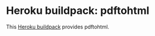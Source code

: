 Heroku buildpack: pdftohtml
=======================

This [Heroku buildpack](http://devcenter.heroku.com/articles/buildpacks) provides pdftohtml.
